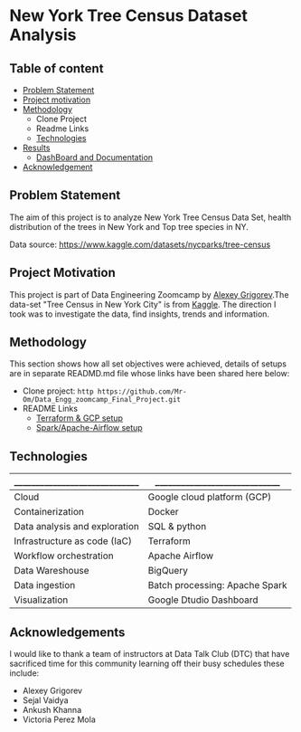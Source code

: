 

# New York Tree Census Dataset Analysis

## Table of content
* [Problem Statement](https://github.com/Mr-Om/Data_Engg_zoomcamp_Final_Project#problem-statement)
* [Project motivation](https://github.com/Mr-Om/Data_Engg_zoomcamp_Final_Project/tree/master#project-motivation)
* [Methodology](https://github.com/Mr-Om/Data_Engg_zoomcamp_Final_Project#methodology)
    * Clone Project
    * Readme Links
    * [Technologies](https://github.com/Mr-Om/Data_Engg_zoomcamp_Final_Project#technologies)
* [Results]()
  * [DashBoard and Documentation]()
* [Acknowledgement](https://github.com/Mr-Om/Data_Engg_zoomcamp_Final_Project#acknowledgements)
## Problem Statement
The aim of this project is to analyze New York Tree Census Data Set, health distribution of the trees in New York and Top tree species in NY.

Data source: https://www.kaggle.com/datasets/nycparks/tree-census

## Project Motivation
This project is part of Data Engineering Zoomcamp by [Alexey Grigorev](https://www.youtube.com/watch?v=bkJZDmreIpA&list=PL3MmuxUbc_hJed7dXYoJw8DoCuVHhGEQb).The data-set 
"Tree Census in New York City" is from [Kaggle](https://www.kaggle.com/). 
The direction I took was to investigate the data, 
find insights, trends and information.
## Methodology
This section shows how all set objectives were achieved, details of setups are in
separate READMD.md file whose links have been shared
here below:

* Clone project: ```http
  https://github.com/Mr-Om/Data_Engg_zoomcamp_Final_Project.git
        ```
* README Links
    * [Terraform & GCP setup](https://github.com/Julius166083/Zcamp/blob/master/week_7_project/Terraform/README.md)
    * [Spark/Apache-Airflow setup]()



## Technologies

|         _____________________________    |   _____________________________                                                          |
| ----------------- | ------------------------------------------------------------------ |
| Cloud |Google cloud platform (GCP)|
| Containerization | Docker |
| Data analysis and exploration | SQL & python |
| Infrastructure as code (IaC) | Terraform |
| Workflow orchestration | Apache Airflow |
| Data Wareshouse | BigQuery |
| Data ingestion | Batch processing: Apache Spark |
| Visualization| Google Dtudio Dashboard |


## Acknowledgements
I would like to thank a team of instructors at Data Talk Club (DTC) that have sacrificed time for this community learning off their busy schedules these include:
* Alexey Grigorev
* Sejal Vaidya
* Ankush Khanna
* Victoria Perez Mola


